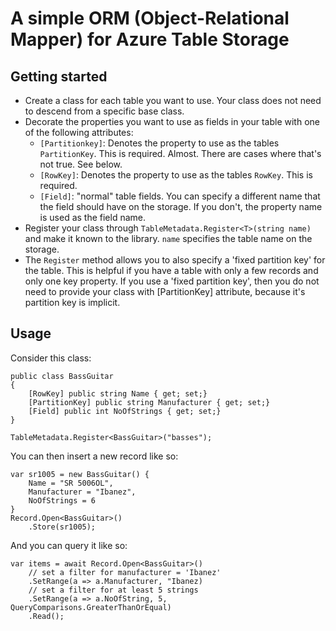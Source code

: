 # A simple ORM (Object-Relational Mapper) for Azure Table Storage

## Getting started

- Create a class for each table you want to use. Your class does not need to descend from a specific base class.
- Decorate the properties you want to use as fields in your table with one of the following attributes:
    - `[Partitionkey]`: Denotes the property to use as the tables `PartitionKey`. This is required. Almost. There are cases where that's not true. See below.
    - `[RowKey]`: Denotes the property to use as the tables `RowKey`. This is required.
    - `[Field]`: "normal" table fields. You can specify a different name that the field should have on the storage. If you don't, the property name is used as the field name.
- Register your class through `TableMetadata.Register<T>(string name)` and make it known to the library. `name` specifies the table name on the storage.
- The `Register` method allows you to also specify a 'fixed partition key' for the table. This is helpful if you have a table with only a few records and only one key property. If you use a 'fixed partition key', then you do not need to provide your class with [PartitionKey] attribute, because it's partition key is implicit.

## Usage

Consider this class:

````
public class BassGuitar
{
    [RowKey] public string Name { get; set;}
    [PartitionKey] public string Manufacturer { get; set;}
    [Field] public int NoOfStrings { get; set;}
}

TableMetadata.Register<BassGuitar>("basses");
````

You can then insert a new record like so:

````
var sr1005 = new BassGuitar() {
    Name = "SR 5006OL",
    Manufacturer = "Ibanez",
    NoOfStrings = 6
}
Record.Open<BassGuitar>()
    .Store(sr1005);
````

And you can query it like so:

````
var items = await Record.Open<BassGuitar>()
    // set a filter for manufacturer = 'Ibanez'
    .SetRange(a => a.Manufacturer, "Ibanez) 
    // set a filter for at least 5 strings
    .SetRange(a => a.NoOfString, 5, QueryComparisons.GreaterThanOrEqual)
    .Read();
````
